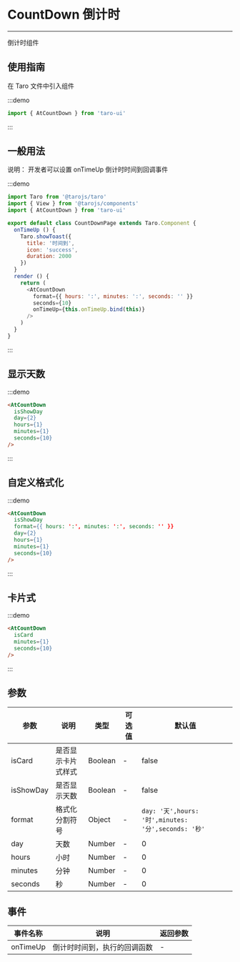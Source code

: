 # CountDown 倒计时

---
倒计时组件

## 使用指南

在 Taro 文件中引入组件

:::demo

```js
import { AtCountDown } from 'taro-ui'
```

:::

## 一般用法

说明： 开发者可以设置 onTimeUp 倒计时时间到回调事件

:::demo

```js
import Taro from '@tarojs/taro'
import { View } from '@tarojs/components'
import { AtCountDown } from 'taro-ui'

export default class CountDownPage extends Taro.Component {
  onTimeUp () {
    Taro.showToast({
      title: '时间到',
      icon: 'success',
      duration: 2000
    })
  }
  render () {
    return (
      <AtCountDown
        format={{ hours: ':', minutes: ':', seconds: '' }}
        seconds={10}
        onTimeUp={this.onTimeUp.bind(this)}
      />
    )
  }
}
```

:::

## 显示天数

:::demo

```html
<AtCountDown
  isShowDay
  day={2}
  hours={1}
  minutes={1}
  seconds={10}
/>
```

:::

## 自定义格式化

:::demo

```html
<AtCountDown
  isShowDay
  format={{ hours: ':', minutes: ':', seconds: '' }}
  day={2}
  hours={1}
  minutes={1}
  seconds={10}
/>
```

:::


## 卡片式

:::demo

```html
<AtCountDown
  isCard
  minutes={1}
  seconds={10}
/>
```

:::

## 参数

| 参数       | 说明  | 类型    | 可选值 | 默认值   |
| ---------- | ------- | ------- | ----| -------- |
| isCard | 是否显示卡片式样式 | Boolean  | - | false |
| isShowDay | 是否显示天数 | Boolean  | - | false |
| format | 格式化分割符号 | Object  | - | `day: '天',hours: '时',minutes: '分',seconds: '秒'` |
| day | 天数 | Number  | - | 0 |
| hours | 小时 | Number | - | 0 |
| minutes | 分钟 | Number | - | 0 |
| seconds | 秒 | Number | - | 0 |

## 事件

| 事件名称 | 说明                     | 返回参数          |
| -------- | ------------------------ | ----------------- |
| onTimeUp | 倒计时时间到，执行的回调函数 | - |
